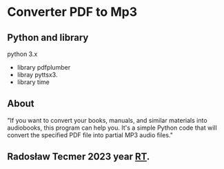 # Converter PDF to Mp3

## Python and library

python 3.x
* library pdfplumber
* libray pyttsx3.
* library time

## About
"If you want to convert your books, manuals, and similar 
materials into audiobooks, this program can help you. 
It's a simple Python code that will convert the specified 
PDF file into partial MP3 audio files."



## Radosław Tecmer 2023 year  [RT](http://electronic.pythonanywhere.com/#about).
